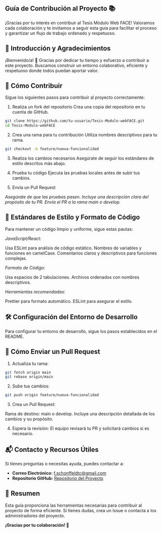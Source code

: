 ## Guía de Contribución al Proyecto 📚
¡Gracias por tu interés en contribuir al Tesis Módulo Web FACE!
Valoramos cada colaboración y te invitamos a seguir esta guía para facilitar el proceso y garantizar un flujo de trabajo ordenado y respetuoso.

## 🚀 Introducción y Agradecimientos
¡Bienvenido/a! 👋
Gracias por dedicar tu tiempo y esfuerzo a contribuir a este proyecto. Buscamos construir un entorno colaborativo, eficiente y respetuoso donde todos puedan aportar valor. 

## 🔧 Cómo Contribuir
Sigue los siguientes pasos para contribuir al proyecto correctamente:

1. Realiza un fork del repositorio
    Crea una copia del repositorio en tu cuenta de GitHub.

```bash
git clone https://github.com/tu-usuario/Tesis-Modulo-webFACE.git
cd Tesis-Modulo-webFACE
```
2. Crea una rama para tu contribución
Utiliza nombres descriptivos para tu rama.

```bash
git checkout -b feature/nueva-funcionalidad
```

3. Realiza los cambios necesarios
Asegúrate de seguir los estándares de estilo descritos más abajo.

4. Prueba tu código
Ejecuta las pruebas locales antes de subir tus cambios.

5. Envía un Pull Request

*Asegúrate de que las pruebas pasen.*
*Incluye una descripción clara del propósito de tu PR.*
*Envía el PR a la rama main o develop.*

## 🎨 Estándares de Estilo y Formato de Código
Para mantener un código limpio y uniforme, sigue estas pautas:

*JavaScript/React:*

Usa ESLint para análisis de código estático.
Nombres de variables y funciones en camelCase.
Comentarios claros y descriptivos para funciones complejas.

*Formato de Código:*

Usa espacios de 2 tabulaciones.
Archivos ordenados con nombres descriptivos.

*Herramientas recomendadas:*

Prettier para formato automático.
ESLint para asegurar el estilo.

## 🛠️ Configuración del Entorno de Desarrollo
Para configurar tu entorno de desarrollo, sigue los pasos establecidos en el README.

## 🛑 Cómo Enviar un Pull Request
1. Actualiza tu rama:

```bash
git fetch origin main
git rebase origin/main
```

2. Sube tus cambios:

```bash
git push origin feature/nueva-funcionalidad
```
3. Crea un Pull Request:

Rama de destino: main o develop.
Incluye una descripción detallada de los cambios y su propósito.

4. Espera la revisión:
El equipo revisará tu PR y solicitará cambios si es necesario.

## 📬 Contacto y Recursos Útiles

Si tienes preguntas o necesitas ayuda, puedes contactar a:

- **Correo Electrónico:** f.schonffeldtc@gmail.com
- **Repositorio GitHub:** [Repositorio del Proyecto](https://github.com/fschonffeldt/Tesis-Modulo-webFACE.git)

## 🎯 Resumen
Esta guía proporciona las herramientas necesarias para contribuir al proyecto de forma eficiente. Si tienes dudas, crea un Issue o contacta a los administradores del proyecto.

**¡Gracias por tu colaboración! 🙌**

